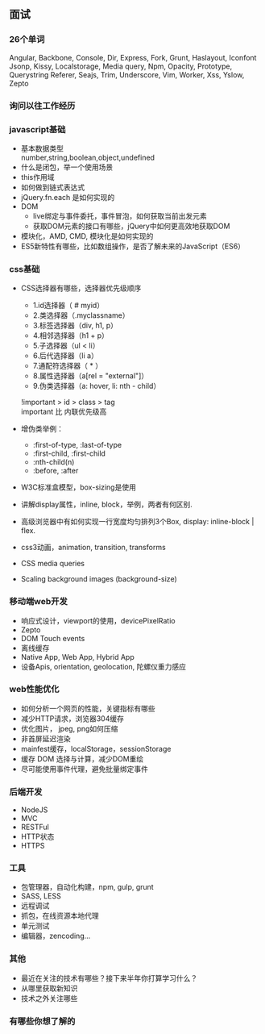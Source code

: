 ## 面试

### 26个单词
Angular, Backbone, Console, Dir, Express, Fork, Grunt, Haslayout, Iconfont
Jsonp, Kissy, Localstorage, Media query, Npm, Opacity, Prototype, Querystring
Referer, Seajs, Trim, Underscore, Vim, Worker, Xss, Yslow, Zepto

### 询问以往工作经历

### javascript基础
- 基本数据类型  
  number,string,boolean,object,undefined
- 什么是闭包，举一个使用场景
- this作用域
- 如何做到链式表达式
- jQuery.fn.each 是如何实现的
- DOM
	- live绑定与事件委托，事件冒泡，如何获取当前出发元素
	- 获取DOM元素的接口有哪些，jQuery中如何更高效地获取DOM
- 模块化，AMD, CMD, 模块化是如何实现的
- ES5新特性有哪些，比如数组操作，是否了解未来的JavaScript（ES6）

### css基础
- CSS选择器有哪些，选择器优先级顺序  

	* 1.id选择器（ # myid）
    * 2.类选择器（.myclassname）
    * 3.标签选择器（div, h1, p）
    * 4.相邻选择器（h1 + p）
    * 5.子选择器（ul < li）
    * 6.后代选择器（li a）
    * 7.通配符选择器（ * ）
    * 8.属性选择器（a[rel = "external"]）
    * 9.伪类选择器（a: hover, li: nth - child）
    
  !important >  id > class > tag  
  important 比 内联优先级高  

- 增伪类举例：
	* :first-of-type, :last-of-type
	* :first-child, :first-child
	* :nth-child(n)
	* :before, :after
- W3C标准盒模型，box-sizing是使用
- 讲解display属性，inline, block，举例，两者有何区别.
- 高级浏览器中有如何实现一行宽度均匀排列3个Box, display: inline-block | flex.
- css3动画，animation, transition, transforms
- CSS media queries
- Scaling background images (background-size)

### 移动端web开发
- 响应式设计，viewport的使用，devicePixelRatio
- Zepto
- DOM Touch events
- 离线缓存
- Native App, Web App, Hybrid App
- 设备Apis, orientation, geolocation, 陀螺仪重力感应

### web性能优化
- 如何分析一个网页的性能，关键指标有哪些
- 减少HTTP请求，浏览器304缓存
- 优化图片， jpeg, png如何压缩
- 非首屏延迟渲染
- mainfest缓存，localStorage，sessionStorage
- 缓存 DOM 选择与计算，减少DOM重绘
- 尽可能使用事件代理，避免批量绑定事件

### 后端开发
- NodeJS
- MVC
- RESTFul
- HTTP状态
- HTTPS


### 工具
- 包管理器，自动化构建，npm, gulp, grunt
- SASS, LESS
- 远程调试
- 抓包，在线资源本地代理
- 单元测试
- 编辑器，zencoding...

### 其他
- 最近在关注的技术有哪些？接下来半年你打算学习什么？
- 从哪里获取新知识
- 技术之外关注哪些

### 有哪些你想了解的

